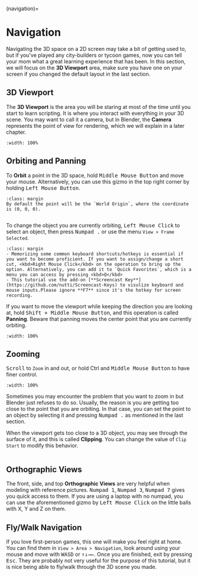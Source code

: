 (navigation)=
# Navigation

Navigating the 3D space on a 2D screen may take a bit of getting used to, but if you've played any city-builders or tycoon games, now you can tell your mom what a great learning experience that has been. In this section, we will focus on the **3D Viewport** area, make sure you have one on your screen if you changed the default layout in the last section.

## 3D Viewport

The **3D Viewport** is the area you will be staring at most of the time until you start to learn scripting. It is where you interact with everything in your 3D scene. You may want to call it a camera, but in Blender, the **Camera** represents the point of view for rendering, which we will explain in a later chapter.

```{figure} ../../assets/UI/3D_viewport.PNG
:width: 100%
```

## Orbiting and Panning

To **Orbit** a point in the 3D space, hold <kbd>Middle Mouse Button</kbd> and move your mouse. Alternatively, you can use this gizmo in the top right corner by holding <kbd>Left Mouse Button</kbd>.

```{tip}
:class: margin
By default the point will be the `World Origin`, where the coordinate is (0, 0, 0).
```

```{figure} ../../assets/UI/gizmo_1.png

```

To change the object you are currently orbiting, <kbd>Left Mouse Click</kbd> to select an object, then press <kbd>Numpad .</kbd> or use the menu `View > Frame Selected`.

```{tip}
:class: margin
- Memorizing some common keyboard shortcuts/hotkeys is essential if you want to become proficient. If you want to assign/change a short cut, <kbd>Right Mouse Click</kbd> on the operation to bring up the option. Alternatively, you can add it to `Quick Favorites`, which is a menu you can access by pressing <kbd>Q</kbd>
- This tutorial use the add-on [**Screencast Key**](https://github.com/nutti/Screencast-Keys) to visulize keyboard and mouse inputs.Please ignore **F7** since it's the hotkey for screen recording.
```

If you want to move the viewport while keeping the direction you are looking at, hold <kbd>Shift + Middle Mouse Button</kbd>, and this operation is called **Panning**. Beware that panning moves the center point that you are currently orbiting.

```{figure} ../../assets/UI/viewport_orbit_pan.gif
:width: 100%
```

## Zooming

<kbd>Scroll</kbd> to `Zoom` in and out, or hold Ctrl</kbd> and <kbd>Middle Mouse Button</kbd> to have finer control.

```{figure} ../../assets/UI/zoom.gif
:width: 100%
```

Sometimes you may encounter the problem that you want to zoom in but Blender just refuses to do so. Usually, the reason is you are getting too close to the point that you are orbiting. In that case, you can set the point to an object by selecting it and pressing <kbd>Numpad .</kbd> as mentioned in the last section.

When the viewport gets too close to a 3D object, you may see through the surface of it, and this is called **Clipping**. You can change the value of `Clip Start` to modify this behavior.

```{figure} ../../assets/UI/zoom_clip.PNG

```

## Orthographic Views

The front, side, and top **Orthographic Views** are very helpful when modeling with reference pictures. <kbd>Numpad 1</kbd>, <kbd>Numpad 3</kbd>, <kbd>Numpad 7</kbd> gives you quick access to them. If you are using a laptop with no numpad, you can use the aforementioned gizmo by <kbd>Left Mouse Click</kbd> on the little balls with X, Y and Z on them.

## Fly/Walk Navigation

If you love first-person games, this one will make you feel right at home. You can find them in `View > Area > Navigation`, look around using your mouse and move with <kbd>W</kbd><kbd>A</kbd><kbd>S</kbd><kbd>D</kbd> or <kbd>↑</kbd><kbd>↓</kbd><kbd>→</kbd><kbd>←</kbd>. Once you are finished, exit by pressing <kbd>Esc</kbd>. They are probably not very useful for the purpose of this tutorial, but it is nice being able to fly/walk through the 3D scene you made.
